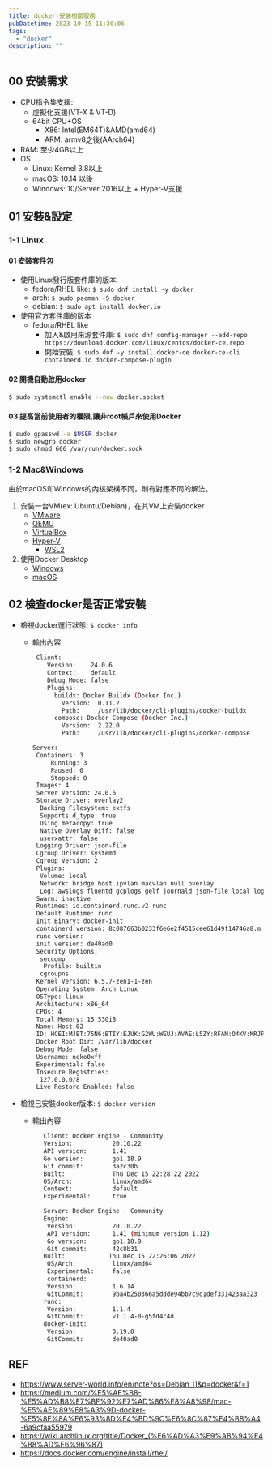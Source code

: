 ```yaml
---
title: docker-安裝相關服務
pubDatetime: 2023-10-15 11:30:06
tags:
  - "docker"
description: ""
---
```


## 00 安裝需求

- CPU指令集支緩:
  - 虛擬化支援(VT-X & VT-D)
  - 64bit CPU+OS
    - X86: Intel(EM64T)&AMD(amd64)
    - ARM: armv8之後(AArch64)
- RAM: 至少4GB以上
- OS
  - Linux: Kernel 3.8以上
  - macOS: 10.14 以後
  - Windows: 10/Server 2016以上 + Hyper-V支援
  <!--more-->

## 01 安裝&設定

### 1-1 Linux

#### 01 安裝套件包

- 使用Linux發行版套件庫的版本
  - fedora/RHEL like: `$ sudo dnf install -y docker`
  - arch: `$ sudo pacman -S docker`
  - debian: `$ sudo apt install docker.io`
- 使用官方套件庫的版本
  - fedora/RHEL like
    - 加入&啟用來源套件庫: `$ sudo dnf config-manager --add-repo https://download.docker.com/linux/centos/docker-ce.repo`
    - 開始安裝: `$ sudo dnf -y install docker-ce docker-ce-cli containerd.io docker-compose-plugin`

#### 02 開機自動啟用docker

```zsh
$ sudo systemctl enable --now docker.socket
```

#### 03 提高當前使用者的權限,讓非root帳戶來使用Docker

```zsh
$ sudo gpasswd -a $USER docker
$ sudo newgrp docker
$ sudo chmod 666 /var/run/docker.sock
```

### 1-2 Mac&Windows

由於macOS和Windows的內核架構不同，則有對應不同的解法。

1. 安裝一台VM(ex: Ubuntu/Debian)，在其VM上安裝docker
   - [VMware](https://www.vmware.com/tw/products/workstation-player/workstation-player-evaluation.html)
   - [QEMU](https://www.qemu.org/download/)
   - [VirtualBox](https://www.virtualbox.org/)
   - [Hyper-V](https://learn.microsoft.com/zh-tw/virtualization/hyper-v-on-windows/quick-start/enable-hyper-v)
     - [WSL2](https://learn.microsoft.com/zh-tw/windows/wsl/install)
2. 使用Docker Desktop
   - [Windows](https://docs.docker.com/desktop/install/windows-install/)
   - [macOS](https://docs.docker.com/desktop/install/mac-install/)

## 02 檢查docker是否正常安裝

- 檢視docker運行狀態: `$ docker info`

  - 輸出內容

    ```bash
     Client:
        Version:    24.0.6
        Context:    default
        Debug Mode: false
        Plugins:
          buildx: Docker Buildx (Docker Inc.)
            Version:  0.11.2
            Path:     /usr/lib/docker/cli-plugins/docker-buildx
          compose: Docker Compose (Docker Inc.)
            Version:  2.22.0
            Path:     /usr/lib/docker/cli-plugins/docker-compose

    Server:
     Containers: 3
         Running: 3
         Paused: 0
         Stopped: 0
     Images: 4
     Server Version: 24.0.6
     Storage Driver: overlay2
      Backing Filesystem: extfs
      Supports d_type: true
      Using metacopy: true
      Native Overlay Diff: false
      userxattr: false
     Logging Driver: json-file
     Cgroup Driver: systemd
     Cgroup Version: 2
     Plugins:
      Volume: local
      Network: bridge host ipvlan macvlan null overlay
      Log: awslogs fluentd gcplogs gelf journald json-file local logentries splunk syslog
     Swarm: inactive
     Runtimes: io.containerd.runc.v2 runc
     Default Runtime: runc
     Init Binary: docker-init
     containerd version: 8c087663b0233f6e6e2f4515cee61d49f14746a8.m
     runc version:
     init version: de40ad0
     Security Options:
      seccomp
       Profile: builtin
      cgroupns
     Kernel Version: 6.5.7-zen1-1-zen
     Operating System: Arch Linux
     OSType: linux
     Architecture: x86_64
     CPUs: 4
     Total Memory: 15.53GiB
     Name: Host-02
     ID: HCEI:MJBT:75N6:BTIY:EJUK:G2WU:WEUJ:AVAE:L5ZY:RFAM:O4KV:MRJP
     Docker Root Dir: /var/lib/docker
     Debug Mode: false
     Username: neko0xff
     Experimental: false
     Insecure Registries:
      127.0.0.0/8
     Live Restore Enabled: false
    ```

- 檢視己安裝docker版本: `$ docker version`

  - 輸出內容

    ```bash
       Client: Docker Engine - Community
       Version:           20.10.22
       API version:       1.41
       Go version:        go1.18.9
       Git commit:        3a2c30b
       Built:             Thu Dec 15 22:28:22 2022
       OS/Arch:           linux/amd64
       Context:           default
       Experimental:      true

       Server: Docker Engine - Community
       Engine:
        Version:          20.10.22
        API version:      1.41 (minimum version 1.12)
        Go version:       go1.18.9
        Git commit:       42c8b31
       Built:            Thu Dec 15 22:26:06 2022
        OS/Arch:          linux/amd64
        Experimental:     false
        containerd:
        Version:          1.6.14
        GitCommit:        9ba4b250366a5ddde94bb7c9d1def331423aa323
       runc:
        Version:          1.1.4
        GitCommit:        v1.1.4-0-g5fd4c4d
       docker-init:
        Version:          0.19.0
        GitCommit:        de40ad0
    ```

## REF

- https://www.server-world.info/en/note?os=Debian_11&p=docker&f=1
- https://medium.com/%E5%AE%B8-%E5%AD%B8%E7%BF%92%E7%AD%86%E8%A8%98/mac-%E5%AE%89%E8%A3%9D-docker-%E5%8F%8A%E6%93%8D%E4%BD%9C%E6%8C%87%E4%BB%A4-6a9cfaa55979
- https://wiki.archlinux.org/title/Docker_(%E6%AD%A3%E9%AB%94%E4%B8%AD%E6%96%87)
- https://docs.docker.com/engine/install/rhel/
